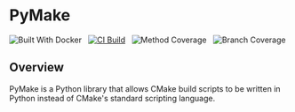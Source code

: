 # PyMake
![Built With Docker](https://img.shields.io/badge/Built_With-Docker-informational?style=flat&logo=docker)
&nbsp;
[![CI Build](https://github.com/MYTX-Wildfire/PyMake/actions/workflows/testing.yml/badge.svg)](https://github.com/MYTX-Wildfire/PyMake/actions/workflows/testing.yml)
&nbsp;
![Method Coverage](https://img.shields.io/endpoint?url=https://gist.githubusercontent.com/MYTX-Wildfire/44526288c8a6404b92d17b67a9b95d8f/raw/pymake-method-coverage.json)
&nbsp;
![Branch Coverage](https://img.shields.io/endpoint?url=https://gist.githubusercontent.com/MYTX-Wildfire/0f8f2777e0c02dc7be8732706f36ae7a/raw/pymake-branch-coverage.json)

## Overview
PyMake is a Python library that allows CMake build scripts to be written in
Python instead of CMake's standard scripting language.
